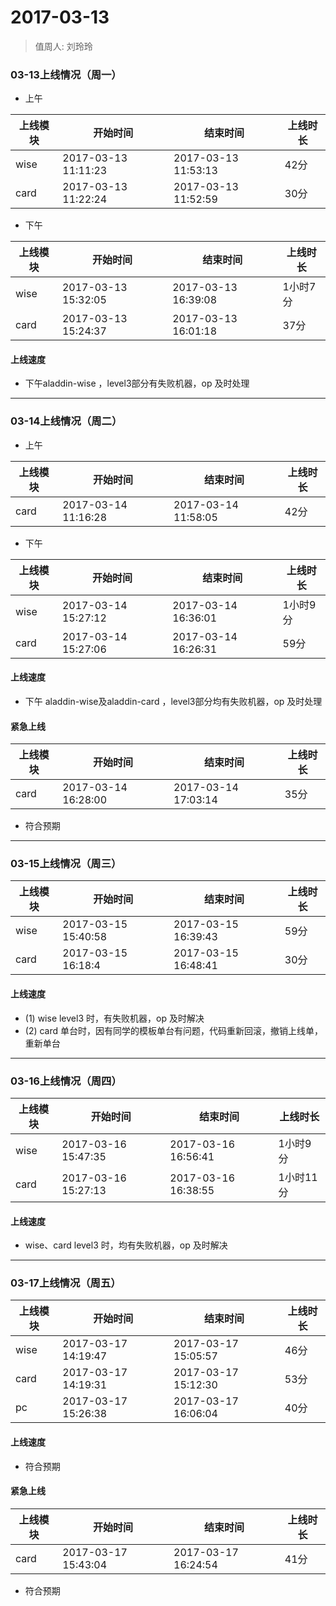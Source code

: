 # 2017-03-13

> 值周人: 刘玲玲

### 03-13上线情况（周一）

* 上午

| 上线模块 | 开始时间 | 结束时间 | 上线时长 |
| --- | --- | --- | --- |
| wise | 2017-03-13 11:11:23 | 2017-03-13 11:53:13 | 42分 |
| card | 2017-03-13 11:22:24 | 2017-03-13 11:52:59 | 30分 |


* 下午

| 上线模块 | 开始时间 | 结束时间 | 上线时长 |
| --- | --- | --- | --- |
| wise | 2017-03-13 15:32:05 | 2017-03-13 16:39:08 | 1小时7分 |
| card | 2017-03-13 15:24:37 | 2017-03-13 16:01:18 | 37分 |


#### 上线速度

* 下午aladdin-wise ，level3部分有失败机器，op 及时处理


-------------------------------------------------------------------

### 03-14上线情况（周二）

* 上午

| 上线模块 | 开始时间 | 结束时间 | 上线时长 |
| --- | --- | --- | --- |
| card | 2017-03-14 11:16:28 | 2017-03-14 11:58:05 | 42分 |

* 下午

| 上线模块 | 开始时间 | 结束时间 | 上线时长 |
| --- | --- | --- | --- |
| wise | 2017-03-14 15:27:12 | 2017-03-14 16:36:01 |1小时9分 |
| card | 2017-03-14 15:27:06 | 2017-03-14 16:26:31 | 59分 |

#### 上线速度

* 下午 aladdin-wise及aladdin-card ，level3部分均有失败机器，op 及时处理

#### 紧急上线

| 上线模块 | 开始时间 | 结束时间 | 上线时长 |
| --- | --- | --- | --- |
| card | 2017-03-14 16:28:00 | 2017-03-14 17:03:14 | 35分 |

* 符合预期

-------------------------------------------------------------------

### 03-15上线情况（周三）

| 上线模块 | 开始时间 | 结束时间 | 上线时长 |
| --- | --- | --- | --- |
| wise | 2017-03-15 15:40:58 | 2017-03-15 16:39:43 | 59分 |
| card | 2017-03-15 16:18:4 | 2017-03-15 16:48:41 | 30分 |

#### 上线速度

*  (1) wise level3 时，有失败机器，op 及时解决
*  (2) card 单台时，因有同学的模板单台有问题，代码重新回滚，撤销上线单，重新单台

-------------------------------------------------------------------

### 03-16上线情况（周四）

| 上线模块 | 开始时间 | 结束时间 | 上线时长 |
| --- | --- | --- | --- |
| wise | 2017-03-16 15:47:35 | 2017-03-16 16:56:41 | 1小时9分 |
| card | 2017-03-16 15:27:13 | 2017-03-16 16:38:55 | 1小时11分 |

#### 上线速度

*  wise、card  level3 时，均有失败机器，op 及时解决

-------------------------------------------------------------------

### 03-17上线情况（周五）

| 上线模块 | 开始时间 | 结束时间 | 上线时长 |
| --- | --- | --- | --- |
| wise | 2017-03-17 14:19:47 | 2017-03-17 15:05:57 | 46分 |
| card | 2017-03-17 14:19:31 | 2017-03-17 15:12:30 | 53分 |
| pc | 2017-03-17 15:26:38 | 2017-03-17 16:06:04 | 40分 |

#### 上线速度

* 符合预期

#### 紧急上线

| 上线模块 | 开始时间 | 结束时间 | 上线时长 |
| --- | --- | --- | --- |
| card | 2017-03-17 15:43:04 | 2017-03-17 16:24:54 |41分 |

* 符合预期
